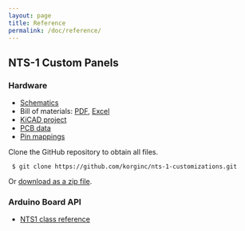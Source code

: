 ```yaml
---
layout: page
title: Reference
permalink: /doc/reference/
---
```


## NTS-1 Custom Panels

### Hardware

* [Schematics](https://github.com/korginc/nts-1-customizations/blob/master/Custom_Panel_RevC/schematic.pdf)
* Bill of materials: [PDF](https://github.com/korginc/nts-1-customizations/raw/master/Custom_Panel_RevC/BOM-mouser.pdf), [Excel](https://github.com/korginc/nts-1-customizations/raw/master/Custom_Panel_RevC/BOM-mouser.xls)
* [KiCAD project](https://github.com/korginc/nts-1-customizations/tree/master/Custom_Panel_RevC/KiCAD)
* [PCB data](https://github.com/korginc/nts-1-customizations/tree/master/Custom_Panel_RevC/Gerber)
* [Pin mappings](https://github.com/korginc/nts-1-customizations/blob/master/Custom_Panel_RevC/schematic.pdf)

Clone the GitHub repository to obtain all files.

 ```
  $ git clone https://github.com/korginc/nts-1-customizations.git
 ```
 
Or [download as a zip file](https://github.com/korginc/nts-1-customizations/archive/master.zip).

<!-- ### Software -->

<!-- * [Main board communication protocol]() -->

### Arduino Board API

* [NTS1 class reference](https://github.com/korginc/nts-1-customizations/tree/master/Custom_Panel_RevC/Arduino/libraries/NTS-1/README.md)
<!-- * [Basic API usage]() -->
<!-- * [Fast digital read/write]() -->

